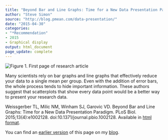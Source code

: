 ```yaml
---
title: "Beyond Bar and Line Graphs: Time for a New Data Presentation Paradigm"
author: "Steve Simon"
source: "http://blog.pmean.com/data-presentation/"
date: "2015-04-30"
categories:
- "*Recommendation"
- 2015
- Graphical display
output: html_document
page_update: complete
---
```


![Figure 1. First page of research article](http://www.pmean.com/new-images/15/data-presentation01.png)

<div class="notes">

Many scientists rely on bar graphs and line graphs that effectively reduce your data to a single mean per group. Even with the addition of error bars, the whole process tends to hide important information. These authors suggest that scatterplots that show every data point would be a better way to present your research data.

Weissgerber TL, Milic NM, Winham SJ, Garovic VD. Beyond Bar and Line Graphs: Time for a New Data Presentation Paradigm. PLoS Biol. 2015;13(4):e1002128. doi:10.1371/journal.pbio.1002128. Available in [html format][wei1]. 

You can find an [earlier version][sim1] of this page on my [blog][sim2].

[sim1]: http://blog.pmean.com/data-presentation/
[sim2]: http://blog.pmean.com

[wei1]: journals.plos.org/plosbiology/article?id=10.1371/journal.pbio.1002128

</div>
